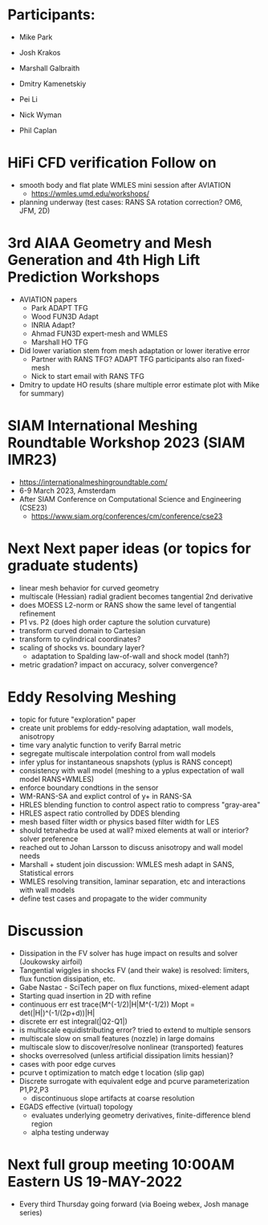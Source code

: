 
# Participants:
- Mike Park
- Josh Krakos
- Marshall Galbraith
- Dmitry Kamenetskiy
- Pei Li

- Nick Wyman
- Phil Caplan

# HiFi CFD verification Follow on
  - smooth body and flat plate WMLES mini session after AVIATION
    - https://wmles.umd.edu/workshops/
  - planning underway (test cases: RANS SA rotation correction? OM6, JFM, 2D)

# 3rd AIAA Geometry and Mesh Generation and 4th High Lift Prediction Workshops
  - AVIATION papers
    - Park ADAPT TFG
    - Wood FUN3D Adapt
    - INRIA Adapt?
    - Ahmad FUN3D expert-mesh and WMLES
    - Marshall HO TFG
  - Did lower variation stem from mesh adaptation or lower iterative error
    - Partner with RANS TFG? ADAPT TFG participants also ran fixed-mesh
    - Nick to start email with RANS TFG
  - Dmitry to update HO results (share multiple error estimate plot with Mike for summary)
    
# SIAM International Meshing Roundtable Workshop 2023 (SIAM IMR23)
- https://internationalmeshingroundtable.com/
- 6-9 March 2023, Amsterdam
- After SIAM Conference on Computational Science and Engineering (CSE23)
  - https://www.siam.org/conferences/cm/conference/cse23

# Next Next paper ideas (or topics for graduate students)
- linear mesh behavior for curved geometry
- multiscale (Hessian) radial gradient becomes tangential 2nd derivative
- does MOESS L2-norm or RANS show the same level of tangential refinement
- P1 vs. P2 (does high order capture the solution curvature)
- transform curved domain to Cartesian
- transform to cylindrical coordinates?
- scaling of shocks vs. boundary layer?
  - adaptation to Spalding law-of-wall and shock model (tanh?)
- metric gradation? impact on accuracy, solver convergence? 

# Eddy Resolving Meshing
- topic for future "exploration" paper
- create unit problems for eddy-resolving adaptation, wall models, anisotropy
- time vary analytic function to verify Barral metric
- segregate multiscale interpolation control from wall models
- infer yplus for instantaneous snapshots (yplus is RANS concept)
- consistency with wall model (meshing to a yplus expectation of wall model RANS+WMLES)
- enforce boundary condtions in the sensor
- WM-RANS-SA and explict control of y+ in RANS-SA
- HRLES blending function to control aspect ratio to compress "gray-area"
- HRLES aspect ratio controlled by DDES blending
- mesh based filter width or physics based filter width for LES
- should tetrahedra be used at wall? mixed elements at wall or interior? solver preference
- reached out to Johan Larsson to discuss anisotropy and wall model needs
- Marshall + student join discussion: WMLES mesh adapt in SANS, Statistical errors
- WMLES resolving transition, laminar separation, etc and interactions with wall models
- define test cases and propagate to the wider community

# Discussion
- Dissipation in the FV solver has huge impact on results and solver (Joukowsky airfoil)
- Tangential wiggles in shocks FV (and their wake) is resolved: limiters, flux function dissipation, etc.
- Gabe Nastac - SciTech paper on flux functions, mixed-element adapt
- Starting quad insertion in 2D with refine
- continuous err est trace(M^(-1/2)|H|M^(-1/2)) Mopt = det(|H|)^(-1/(2p+d))|H|
- discrete err est integral(|Q2-Q1|)
- is multiscale equidistributing error? tried to extend to multiple sensors
- multiscale slow on small features (nozzle) in large domains
- multiscale slow to discover/resolve nonlinear (transported) features
- shocks overresolved (unless artificial dissipation limits hessian)?
- cases with poor edge curves
- pcurve t optimization to match edge t location (slip gap)
- Discrete surrogate with equivalent edge and pcurve parameterization P1,P2,P3
  - discontinuous slope artifacts at coarse resolution 
- EGADS effective (virtual) topology
  - evaluates underlying geometry derivatives, finite-difference blend region
  - alpha testing underway

# Next full group meeting 10:00AM Eastern US 19-MAY-2022
- Every third Thursday going forward (via Boeing webex, Josh manage series)

